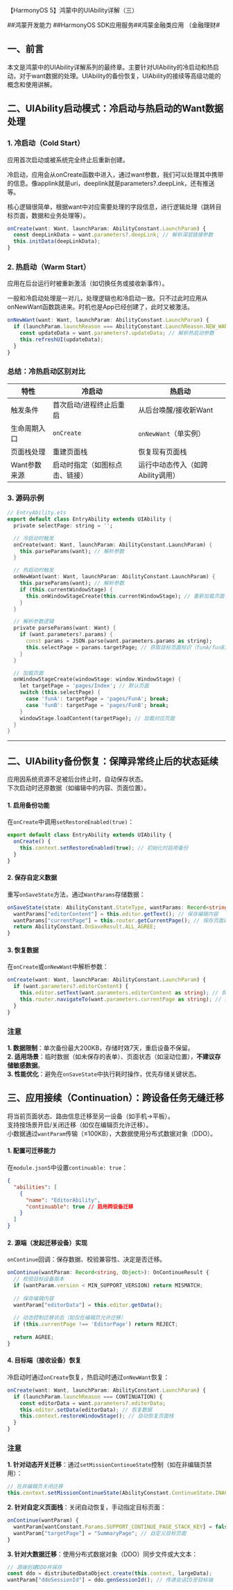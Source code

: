 【HarmonyOS 5】鸿蒙中的UIAbility详解（三）

##鸿蒙开发能力 ##HarmonyOS SDK应用服务##鸿蒙金融类应用 （金融理财#

## 一、前言
本文是鸿蒙中的UIAbility详解系列的最终章。主要针对UIAbility的冷启动和热启动，对于want数据的处理。UIAbility的备份恢复，UIAbility的接续等高级功能的概念和使用讲解。


## 二、UIAbility启动模式：冷启动与热启动的Want数据处理

### 1. 冷启动（Cold Start）
应用首次启动或被系统完全终止后重新创建。  

冷启动，应用会从onCreate函数中进入，通过want参数，我们可以处理其中携带的信息。像applink就是uri，deeplink就是parameters?.deepLink，还有推送等。

核心逻辑很简单，根据want中对应需要处理的字段信息，进行逻辑处理（跳转目标页面，数据和业务处理等）。
  ```typescript
  onCreate(want: Want, launchParam: AbilityConstant.LaunchParam) {
    const deepLinkData = want.parameters?.deepLink; // 解析深层链接参数
    this.initData(deepLinkData);
  }
  ```
### 2. 热启动（Warm Start）
应用在后台运行时被重新激活（如切换任务或接收新事件）。  

一般和冷启动处理是一对儿，处理逻辑也和冷启动一致。只不过此时应用从onNewWant函数跳进来。时机也是App已经创建了，此时又被激活。

  ```typescript
  onNewWant(want: Want, launchParam: AbilityConstant.LaunchParam) {
    if (launchParam.launchReason === AbilityConstant.LaunchReason.NEW_WANT) {
      const updateData = want.parameters?.updateData; // 解析热启动参数
      this.refreshUI(updateData);
    }
  }
  ```


### 总结：冷热启动区别对比
| 特性               | 冷启动                          | 热启动                          |
|--------------------|---------------------------------|---------------------------------|
| 触发条件           | 首次启动/进程终止后重启         | 从后台唤醒/接收新Want           |
| 生命周期入口       | `onCreate`                      | `onNewWant`（单实例）           |
| 页面栈处理         | 重建页面栈                      | 恢复现有页面栈                  |
| Want参数来源       | 启动时指定（如图标点击、链接）  | 运行中动态传入（如跨Ability调用）|


### 3. 源码示例
```dart
// EntryAbility.ets
export default class EntryAbility extends UIAbility {
  private selectPage: string = '';

  // 冷启动时触发
  onCreate(want: Want, launchParam: AbilityConstant.LaunchParam) {
    this.parseParams(want); // 解析参数
  }

  // 热启动时触发
  onNewWant(want: Want, launchParam: AbilityConstant.LaunchParam) {
    this.parseParams(want); // 解析参数
    if (this.currentWindowStage) {
      this.onWindowStageCreate(this.currentWindowStage); // 重新加载页面
    }
  }

  // 解析参数逻辑
  private parseParams(want: Want) {
    if (want.parameters?.params) {
      const params = JSON.parse(want.parameters.params as string);
      this.selectPage = params.targetPage; // 获取目标页面标识（funA/funB）
    }
  }

  // 加载页面
  onWindowStageCreate(windowStage: window.WindowStage) {
    let targetPage = 'pages/Index'; // 默认页面
    switch (this.selectPage) {
      case 'funA': targetPage = 'pages/FunA'; break;
      case 'funB': targetPage = 'pages/FunB'; break;
    }
    windowStage.loadContent(targetPage); // 加载对应页面
  }
}
```


---


## 二、UIAbility备份恢复：保障异常终止后的状态延续


应用因系统资源不足被后台终止时，自动保存状态。  
下次启动时还原数据（如编辑中的内容、页面位置）。  


#### 1. 启用备份功能
在`onCreate`中调用`setRestoreEnabled(true)`：  
```typescript
export default class EntryAbility extends UIAbility {
  onCreate() {
    this.context.setRestoreEnabled(true); // 初始化时启用备份
  }
}
```

#### 2. 保存自定义数据
重写`onSaveState`方法，通过`WantParams`存储数据：  
```typescript
onSaveState(state: AbilityConstant.StateType, wantParams: Record<string, Object>) {
  wantParams["editorContent"] = this.editor.getText(); // 保存编辑内容
  wantParams["currentPage"] = this.router.getCurrentPage(); // 保存页面路由
  return AbilityConstant.OnSaveResult.ALL_AGREE;
}
```

#### 3. 恢复数据
在`onCreate`或`onNewWant`中解析参数：  
```typescript
onCreate(want: Want, launchParam: AbilityConstant.LaunchParam) {
  if (want.parameters?.editorContent) {
    this.editor.setText(want.parameters.editorContent as string); // 恢复文本
    this.router.navigateTo(want.parameters.currentPage as string); // 恢复页面路由
  }
}
```

### 注意
**1. 数据限制**：单次备份最大200KB，存储时效7天，重启设备不保留。  
**2. 适用场景**：临时数据（如未保存的表单）、页面状态（如滚动位置），**不建议存储敏感数据**。  
**3. 性能优化**：避免在`onSaveState`中执行耗时操作，优先存储关键状态。


## 三、应用接续（Continuation）：跨设备任务无缝迁移

将当前页面状态、路由信息迁移至另一设备（如手机→平板）。  
支持按场景开启/关闭迁移（如仅在编辑页允许迁移）。  
小数据通过`wantParam`传输（≤100KB），大数据使用分布式数据对象（DDO）。  

#### 1. 配置可迁移能力
在`module.json5`中设置`continuable: true`：  
```json
{
  "abilities": [
    {
      "name": "EditorAbility",
      "continuable": true // 启用跨设备迁移
    }
  ]
}
```

#### 2. 源端（发起迁移设备）实现
`onContinue`回调：保存数据、校验兼容性、决定是否迁移。  
  ```typescript
  onContinue(wantParam: Record<string, Object>): OnContinueResult {
    // 校验目标设备版本
    if (wantParam.version < MIN_SUPPORT_VERSION) return MISMATCH;
    
    // 保存编辑内容
    wantParam["editorData"] = this.editor.getData();
    
    // 动态控制迁移状态（如仅在编辑页允许迁移）
    if (this.currentPage !== 'EditorPage') return REJECT;
    
    return AGREE;
  }
  ```

#### 4. 目标端（接收设备）恢复
冷启动时通过`onCreate`恢复，热启动时通过`onNewWant`恢复：  
  ```typescript
  onCreate(want: Want, launchParam: AbilityConstant.LaunchParam) {
    if (launchParam.launchReason === CONTINUATION) {
      const editorData = want.parameters?.editorData;
      this.editor.setData(editorData); // 恢复数据
      this.context.restoreWindowStage(); // 自动恢复页面栈
    }
  }
  ```

### 注意
**1. 针对动态开关迁移**：通过`setMissionContinueState`控制（如在非编辑页禁用）：  
  ```typescript
  // 在非编辑页关闭迁移
  this.context.setMissionContinueState(AbilityConstant.ContinueState.INACTIVE);
  ```
**2. 针对自定义页面栈**：关闭自动恢复，手动指定目标页面：  
  ```typescript
  onContinue(wantParam) {
    wantParam[wantConstant.Params.SUPPORT_CONTINUE_PAGE_STACK_KEY] = false; // 禁用自动恢复
    wantParam["targetPage"] = "SummaryPage"; // 自定义目标页面
  }
  ```
 **3. 针对大数据迁移**：使用分布式数据对象（DDO）同步文件或大文本：  
  ```typescript
  // 源端创建DDO并保存
  const ddo = distributedDataObject.create(this.context, largeData);
  wantParam["ddoSessionId"] = ddo.genSessionId(); // 传递会话ID至目标端
  ```


